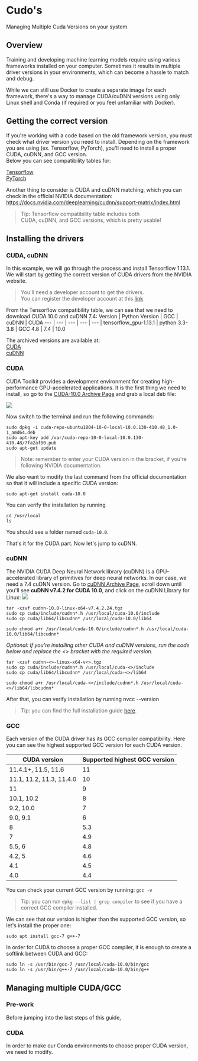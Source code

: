 # Cudo's
Managing Multiple Cuda Versions on your system.

## Overview
Training and developing machine learning models require using various frameworks installed on your computer. Sometimes it results in multiple driver versions in your environments, which can become a hassle to match and debug.

While we can still use Docker to create a separate image for each framework, there's a way to manage CUDA/cuDNN versions using only Linux shell and Conda (if required or you feel unfamiliar with Docker).

## Getting the correct version
If you're working with a code based on the old framework version, you must check what driver version you need to install.
Depending on the framework you are using (ex. Tensorflow, PyTorch), you'll need to install a proper CUDA, cuDNN, and GCC version.  
Below you can see compatibility tables for:

[Tensorflow](https://www.tensorflow.org/install/source#gpu)  
[PyTorch](https://pytorch.org/get-started/previous-versions/)


Another thing to consider is CUDA and cuDNN matching, which you can check in the official NVIDIA documentation:
https://docs.nvidia.com/deeplearning/cudnn/support-matrix/index.html


>Tip: Tensorflow compatibility table includes both  
>CUDA, cuDNN, and GCC versions, which is pretty usable!


## Installing the drivers
### CUDA, cuDNN 
In this example, we will go through the process and install Tensorflow 1.13.1.  
We will start by getting the correct version of CUDA drivers from the NVIDIA website.

>You'll need a developer account to get the drivers.  
>You can register the developer account at this [link](https://developer.nvidia.com/login)

From the Tensorflow compatibility table, we can see that we need to download CUDA 10.0 and cuDNN 7.4:
Version | Python Version | GCC | cuDNN | CUDA
--- | --- | --- | --- | --- |
tensorflow_gpu-1.13.1 | python 3.3-3.8 | GCC 4.8 | 7.4 | 10.0

The archived versions are available at:  
[CUDA](https://developer.nvidia.com/cuda-toolkit-archive)  
[cuDNN](https://developer.nvidia.com/rdp/cudnn-archive)

### CUDA
CUDA Toolkit provides a development environment for creating high-performance GPU-accelerated applications.
It is the first thing we need to install, so go to the [CUDA-10.0 Archive Page](https://developer.nvidia.com/cuda-10.0-download-archive?target_os=Linux&target_arch=x86_64&target_distro=Ubuntu&target_version=1804&target_type=deblocal) and grab a local deb file:

![](https://github.com/Uasmi/cudos/blob/main/pictures/cuda-10.0.png?raw=true)

Now switch to the terminal and run the following commands:
```shell
sudo dpkg -i cuda-repo-ubuntu1804-10-0-local-10.0.130-410.48_1.0-1_amd64.deb
sudo apt-key add /var/cuda-repo-10-0-local-10.0.130-410.48/7fa2af80.pub
sudo apt-get update
```
>Note: remember to enter your CUDA version in the <version> bracket, if you're following NVIDIA documentation.
  
We also want to modify the last command from the official documentation so that it will include a specific CUDA version:

```shell
sudo apt-get install cuda-10.0
```
You can verify the installation by running 

```shell
cd /usr/local
ls
```
You should see a folder named ```cuda-10.0```.

That's it for the CUDA part. Now let's jump to cuDNN.

### cuDNN
The NVIDIA CUDA Deep Neural Network library (cuDNN) is a GPU-accelerated library of primitives for deep neural networks. 
In our case, we need a 7.4 cuDNN version. Go to [cuDNN Archive Page](https://developer.nvidia.com/rdp/cudnn-archive), scroll down until you'll see **cuDNN v7.4.2 for CUDA 10.0**, and click on the cuDNN Library for Linux:
![](https://user-images.githubusercontent.com/14073415/161923701-b2540046-9bdc-4ecd-832d-6dc65defe2bf.png)

  
```shell
tar -xzvf cudnn-10.0-linux-x64-v7.4.2.24.tgz
sudo cp cuda/include/cudnn*.h /usr/local/cuda-10.0/include
sudo cp cuda/lib64/libcudnn* /usr/local/cuda-10.0/lib64

sudo chmod a+r /usr/local/cuda-10.0/include/cudnn*.h /usr/local/cuda-10.0/lib64/libcudnn*
```

_Optional: If you're installing other CUDA and cuDNN versions, run the code below and replace the <> bracket with the required version._
```shell
tar -xzvf cudnn-<>-linux-x64-v<>.tgz
sudo cp cuda/include/cudnn*.h /usr/local/cuda-<>/include
sudo cp cuda/lib64/libcudnn* /usr/local/cuda-<>/lib64

sudo chmod a+r /usr/local/cuda-<>/include/cudnn*.h /usr/local/cuda-<>/lib64/libcudnn*
```

After that, you can verify installation by running nvcc --version
>Tip: you can find the full installation guide [here](https://docs.nvidia.com/deeplearning/cudnn/install-guide/index.html).
  
### GCC
Each version of the CUDA driver has its GCC compiler compatibility.
Here you can see the highest supported GCC version for each CUDA version.

CUDA version |	Supported highest GCC version
| --- | --- |
11.4.1+, 11.5, 11.6 | 11
11.1, 11.2, 11.3, 11.4.0 | 10
11 | 9
10.1, 10.2 | 8
9.2, 10.0 | 7
9.0, 9.1 | 6
8 | 5.3
7 | 4.9
5.5, 6 | 4.8
4.2, 5 | 4.6
4.1 | 4.5
4.0 | 4.4

You can check your current GCC version by running: ```gcc -v```
 
>Tip: you can run ```dpkg --list | grep compiler``` to see if you have a correct GCC compiler installed.

We can see that our version is higher than the supported GCC version, so let's install the proper one:
```shell
sudo apt install gcc-7 g++-7
```
  
In order for CUDA to choose a proper GCC compiler, it is enough to create a softlink between CUDA and GCC:
```shell
sudo ln -s /usr/bin/gcc-7 /usr/local/cuda-10.0/bin/gcc 
sudo ln -s /usr/bin/g++-7 /usr/local/cuda-10.0/bin/g++
```

## Managing multiple CUDA/GCC
### Pre-work
Before jumping into the last steps of this guide, 
### CUDA
In order to make our Conda environments to choose proper CUDA version, we need to modify.
  
